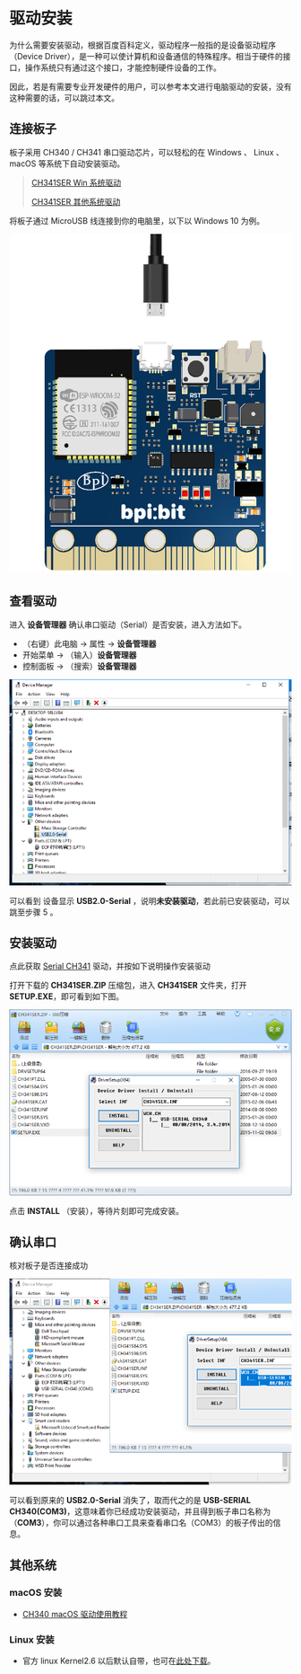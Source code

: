 # 驱动安装

为什么需要安装驱动，根据百度百科定义，驱动程序一般指的是设备驱动程序（Device Driver），是一种可以使计算机和设备通信的特殊程序。相当于硬件的接口，操作系统只有通过这个接口，才能控制硬件设备的工作。

因此，若是有需要专业开发硬件的用户，可以参考本文进行电脑驱动的安装，没有这种需要的话，可以跳过本文。

## 连接板子

板子采用 CH340 / CH341 串口驱动芯片，可以轻松的在 Windows 、 Linux 、macOS 等系统下自动安装驱动。

> [CH341SER Win 系统驱动](http://www.wch.cn/downloads/file/5.html)
>
> [CH341SER 其他系统驱动](https://blog.csdn.net/jazzsoldier/article/details/70169732)
>

将板子通过 MicroUSB 线连接到你的电脑里，以下以 Windows 10 为例。

![](../assets/getting_started/driver/connect.gif)

## 查看驱动

进入 **设备管理器** 确认串口驱动（Serial）是否安装，进入方法如下。

- （右键）此电脑 -> 属性 -> **设备管理器**
- 开始菜单 -> （输入）**设备管理器**
- 控制面板 -> （搜索）**设备管理器**

![](../assets/getting_started/driver/error.png)

可以看到 设备显示 **USB2.0-Serial** ，说明**未安装驱动**，若此前已安装驱动，可以跳至步骤 5 。

## 安装驱动

点此获取 [Serial CH341](http://www.wch.cn/downloads/file/5.html) 驱动，并按如下说明操作安装驱动

打开下载的 **CH341SER.ZIP** 压缩包，进入 **CH341SER** 文件夹，打开 **SETUP.EXE**，即可看到如下图。

![](../assets/getting_started/driver/install.png)

点击 **INSTALL** （安装），等待片刻即可完成安装。

## 确认串口

核对板子是否连接成功

![](../assets/getting_started/driver/success.png)

可以看到原来的 **USB2.0-Serial** 消失了，取而代之的是 **USB-SERIAL CH340(COM3)**，这意味着你已经成功安装驱动，并且得到板子串口名称为（**COM3**），你可以通过各种串口工具来查看串口名（COM3）的板子传出的信息。

## 其他系统

### macOS 安装

- [CH340 macOS 驱动使用教程](https://blog.csdn.net/jazzsoldier/article/details/70171771)

### Linux 安装

- 官方 linux Kernel2.6 以后默认自带，也可在[此处下载](http://www.wch.cn/download/CH341SER_LINUX_ZIP.html)。

